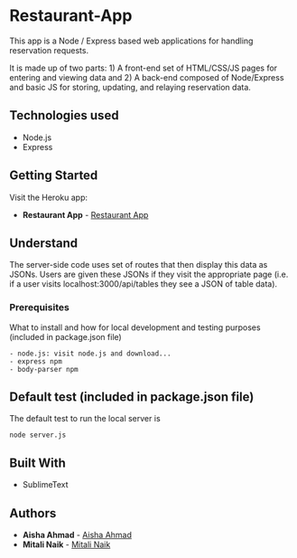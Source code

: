 # Restaurant-App
This app is a Node / Express based web applications for handling reservation requests.

It is made up of two parts: 1) A front-end set of HTML/CSS/JS pages for entering and viewing data and 2) A back-end composed of Node/Express and basic JS for storing, updating, and relaying reservation data.

## Technologies used
- Node.js
- Express

## Getting Started
Visit the Heroku app:

* **Restaurant App** - [Restaurant App](https://dry-sierra-59179.herokuapp.com/)

## Understand
The server-side code uses set of routes that then display this data as JSONs. Users are given these JSONs if they visit the appropriate page (i.e. if a user visits localhost:3000/api/tables they see a JSON of table data).

### Prerequisites

What to install and how for local development and testing purposes (included in package.json file)

```
- node.js: visit node.js and download...
- express npm
- body-parser npm
```

## Default test (included in package.json file)

The default test to run the local server is
```
node server.js
```

## Built With

* SublimeText

## Authors

* **Aisha Ahmad** - [Aisha Ahmad](https://github.com/aishaprograms)
* **Mitali Naik** - [Mitali Naik](https://github.com/mitalimn)

